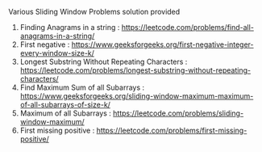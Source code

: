Various Sliding Window Problems solution provided
1) Finding Anagrams in a string : https://leetcode.com/problems/find-all-anagrams-in-a-string/
2) First negative : https://www.geeksforgeeks.org/first-negative-integer-every-window-size-k/
3) Longest Substring Without Repeating Characters : https://leetcode.com/problems/longest-substring-without-repeating-characters/
4) Find Maximum Sum of all Subarrays : https://www.geeksforgeeks.org/sliding-window-maximum-maximum-of-all-subarrays-of-size-k/
5) Maximum of all Subarrays : https://leetcode.com/problems/sliding-window-maximum/
6) First missing positive : https://leetcode.com/problems/first-missing-positive/
